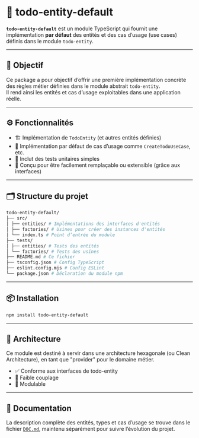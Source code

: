 # 🧩 todo-entity-default

**`todo-entity-default`** est un module TypeScript qui fournit une implémentation **par défaut** des entités et des cas d’usage (use cases) définis dans le module `todo-entity`.

---

## 🎯 Objectif

Ce package a pour objectif d’offrir une première implémentation concrète des règles métier définies dans le module abstrait `todo-entity`.  
Il rend ainsi les entités et cas d’usage exploitables dans une application réelle.

---

## ⚙️ Fonctionnalités

- 🏗️ Implémentation de `TodoEntity` (et autres entités définies)
- 🚀 Implémentation par défaut de cas d’usage comme `CreateTodoUseCase`, etc.
- 🧪 Inclut des tests unitaires simples
- 🔄 Conçu pour être facilement remplaçable ou extensible (grâce aux interfaces)

---

## 🗂️ Structure du projet

```bash
todo-entity-default/
├── src/
│ ├── entities/ # Implémentations des interfaces d'entités
│ ├── factories/ # Usines pour créer des instances d'entités
│ └── index.ts # Point d’entrée du module
├── tests/
│ ├── entities/ # Tests des entités
│ └── factories/ # Tests des usines
├── README.md # Ce fichier
├── tsconfig.json # Config TypeScript
├── eslint.config.mjs # Config ESLint
└── package.json # Déclaration du module npm
```

---

## 📦 Installation

```bash
npm install todo-entity-default
```

---

## 🧩 Architecture

Ce module est destiné à servir dans une architecture hexagonale (ou Clean Architecture), en tant que "provider" pour le domaine métier.

- ✅ Conforme aux interfaces de todo-entity
- 🧱 Faible couplage
- 🔄 Modulable

---

## 🔗 Documentation

La description complète des entités, types et cas d’usage se trouve dans le fichier [`DOC.md`](./docs/DOC.md), maintenu séparément pour suivre l’évolution du projet.

